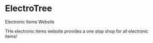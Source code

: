# ElectroTree
Electronic Items Website 

THe electronic items website provides a one stop shop for all electronic items!
